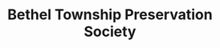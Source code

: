 ---
layout: repo
title: "Bethel Township Preservation Society"
id: 13604
permalink: repos/13604/
---